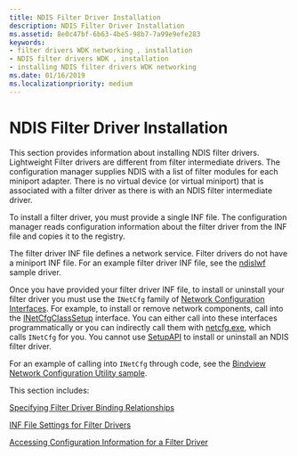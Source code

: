 ```yaml
---
title: NDIS Filter Driver Installation
description: NDIS Filter Driver Installation
ms.assetid: 8e0c47bf-6b63-4be5-98b7-7a99e9efe283
keywords:
- filter drivers WDK networking , installation
- NDIS filter drivers WDK , installation
- installing NDIS filter drivers WDK networking
ms.date: 01/16/2019
ms.localizationpriority: medium
---
```


# NDIS Filter Driver Installation

This section provides information about installing NDIS filter drivers. Lightweight Filter drivers are different from filter intermediate drivers. The configuration manager supplies NDIS with a list of filter modules for each miniport adapter. There is no virtual device (or virtual miniport) that is associated with a filter driver as there is with an NDIS filter intermediate driver.

To install a filter driver, you must provide a single INF file. The configuration manager reads configuration information about the filter driver from the INF file and copies it to the registry.

The filter driver INF file defines a network service. Filter drivers do not have a miniport INF file. For an example filter driver INF file, see the [ndislwf](https://github.com/Microsoft/Windows-driver-samples/tree/master/network/ndis/filter) sample driver.

Once you have provided your filter driver INF file, to install or uninstall your filter driver you must use the `INetCfg` family of [Network Configuration Interfaces](https://docs.microsoft.com/previous-versions/windows/hardware/network/ff559080(v=vs.85)). For example, to install or remove network components, call into the [INetCfgClassSetup](https://docs.microsoft.com/previous-versions/windows/hardware/network/ff547709(v=vs.85)) interface. You can either call into these interfaces programmatically or you can indirectly call them with [netcfg.exe](https://docs.microsoft.com/windows-server/administration/windows-commands/netcfg), which calls `INetCfg` for you. You cannot use [SetupAPI](../install/setupapi.md) to install or uninstall an NDIS filter driver.

For an example of calling into `INetCfg` through code, see the [Bindview Network Configuration Utility sample](https://github.com/Microsoft/Windows-driver-samples/tree/master/network/config/bindview).

This section includes:

[Specifying Filter Driver Binding Relationships](specifying-filter-driver-binding-relationships.md)

[INF File Settings for Filter Drivers](inf-file-settings-for-filter-drivers.md)

[Accessing Configuration Information for a Filter Driver](accessing-configuration-information-for-a-filter-driver.md)